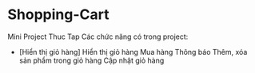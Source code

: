 # Shopping-Cart
Mini Project Thuc Tap
Các chức năng có trong project:
- [Hiển thị giỏ hàng]
Hiển thị giỏ hàng
Mua hàng
Thông báo
Thêm, xóa sản phẩm trong giỏ hàng
Cập nhật giỏ hàng
